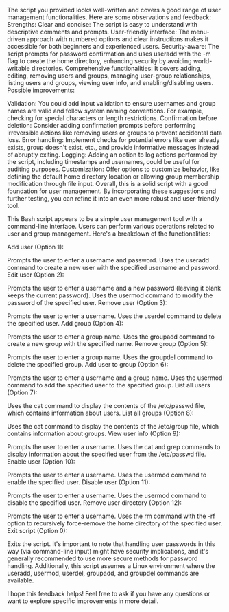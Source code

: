 


The script you provided looks well-written and covers a good range of user management functionalities. Here are some observations and feedback:
Strengths:
Clear and concise: The script is easy to understand with descriptive comments and prompts.
User-friendly interface: The menu-driven approach with numbered options and clear instructions makes it accessible for both beginners and experienced users.
Security-aware: The script prompts for password confirmation and uses useradd with the -m flag to create the home directory, enhancing security by avoiding world-writable directories.
Comprehensive functionalities: It covers adding, editing, removing users and groups, managing user-group relationships, listing users and groups, viewing user info, and enabling/disabling users.
Possible improvements:

Validation: You could add input validation to ensure usernames and group names are valid and follow system naming conventions. For example, checking for special characters or length restrictions.
Confirmation before deletion: Consider adding confirmation prompts before performing irreversible actions like removing users or groups to prevent accidental data loss.
Error handling: Implement checks for potential errors like user already exists, group doesn't exist, etc., and provide informative messages instead of abruptly exiting.
Logging: Adding an option to log actions performed by the script, including timestamps and usernames, could be useful for auditing purposes.
Customization: Offer options to customize behavior, like defining the default home directory location or allowing group membership modification through file input.
Overall, this is a solid script with a good foundation for user management. By incorporating these suggestions and further testing, you can refine it into an even more robust and user-friendly tool.

This Bash script appears to be a simple user management tool with a command-line interface. Users can perform various operations related to user and group management. Here's a breakdown of the functionalities:

Add user (Option 1):

Prompts the user to enter a username and password.
Uses the useradd command to create a new user with the specified username and password.
Edit user (Option 2):

Prompts the user to enter a username and a new password (leaving it blank keeps the current password).
Uses the usermod command to modify the password of the specified user.
Remove user (Option 3):

Prompts the user to enter a username.
Uses the userdel command to delete the specified user.
Add group (Option 4):

Prompts the user to enter a group name.
Uses the groupadd command to create a new group with the specified name.
Remove group (Option 5):

Prompts the user to enter a group name.
Uses the groupdel command to delete the specified group.
Add user to group (Option 6):

Prompts the user to enter a username and a group name.
Uses the usermod command to add the specified user to the specified group.
List all users (Option 7):

Uses the cat command to display the contents of the /etc/passwd file, which contains information about users.
List all groups (Option 8):

Uses the cat command to display the contents of the /etc/group file, which contains information about groups.
View user info (Option 9):

Prompts the user to enter a username.
Uses the cat and grep commands to display information about the specified user from the /etc/passwd file.
Enable user (Option 10):

Prompts the user to enter a username.
Uses the usermod command to enable the specified user.
Disable user (Option 11):

Prompts the user to enter a username.
Uses the usermod command to disable the specified user.
Remove user directory (Option 12):

Prompts the user to enter a username.
Uses the rm command with the -rf option to recursively force-remove the home directory of the specified user.
Exit script (Option 0):

Exits the script.
It's important to note that handling user passwords in this way (via command-line input) might have security implications, and it's generally recommended to use more secure methods for password handling. Additionally, this script assumes a Linux environment where the useradd, usermod, userdel, groupadd, and groupdel commands are available.

I hope this feedback helps! Feel free to ask if you have any questions or want to explore specific improvements in more detail.
